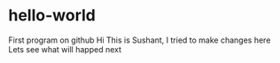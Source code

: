 # hello-world
First program on github
Hi This is Sushant, I tried to make changes here
Lets see what will happed next
